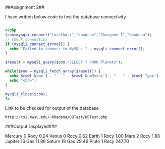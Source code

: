 ##Assignment 2##

I have written below code to test the database connectivity

``` php

<?php
$con=mysqli_connect("localhost","kbadana","Changeme_1","kbadana");
// Check connection
if (mysqli_connect_errno()) {
  echo "Failed to connect to MySQL: " . mysqli_connect_error();
}

$result = mysqli_query($con,"SELECT * FROM Planets");

while($row = mysqli_fetch_array($result)) {
  echo $row['Name'] . "   " . $row['NumMoons'] . "   " . $row['Type'] . "   " . $row['LengthOfYear'];
  echo "<br>";
}

mysqli_close($con);
?>

```

Link to be checked for output of the database

```
http://cs2.mwsu.edu/~kbadana/DBTest/DBTest.php

```

###Output Displayed###

Mercury 0 Rocy 0.24
Venus 0 Rocy 0.62
Earth 1 Rocy 1.00
Mars 2 Rocy 1.88
Jupiter 16 Gas 11.86
Saturn 18 Gas 29.46
Pluto 1 Rocy 247.70
